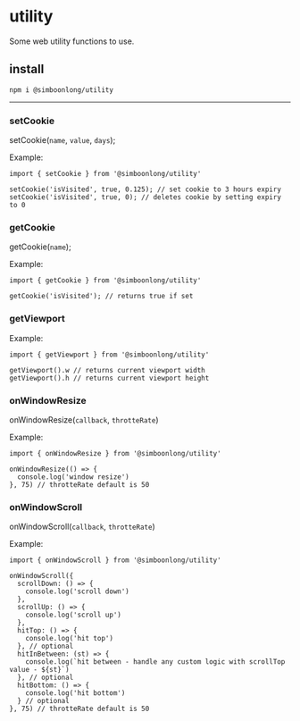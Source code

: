 # utility
Some web utility functions to use.

## install
`npm i @simboonlong/utility`

---

### setCookie

setCookie(`name`, `value`, `days`);

Example:

```
import { setCookie } from '@simboonlong/utility'

setCookie('isVisited', true, 0.125); // set cookie to 3 hours expiry
setCookie('isVisited', true, 0); // deletes cookie by setting expiry to 0
```

### getCookie

getCookie(`name`);

Example:

```
import { getCookie } from '@simboonlong/utility'

getCookie('isVisited'); // returns true if set
```

### getViewport

Example:

```
import { getViewport } from '@simboonlong/utility'

getViewport().w // returns current viewport width
getViewport().h // returns current viewport height
```

### onWindowResize

onWindowResize(`callback`, `throtteRate`)

Example:

```
import { onWindowResize } from '@simboonlong/utility'

onWindowResize(() => {
  console.log('window resize')
}, 75) // throtteRate default is 50
```

### onWindowScroll

onWindowScroll(`callback`, `throtteRate`)

Example:

```
import { onWindowScroll } from '@simboonlong/utility'

onWindowScroll({
  scrollDown: () => {
    console.log('scroll down')
  },
  scrollUp: () => {
    console.log('scroll up')
  },
  hitTop: () => {
    console.log('hit top')
  }, // optional
  hitInBetween: (st) => {
    console.log(`hit between - handle any custom logic with scrollTop value - ${st}`)
  }, // optional
  hitBottom: () => {
    console.log('hit bottom')
  } // optional
}, 75) // throtteRate default is 50
```
